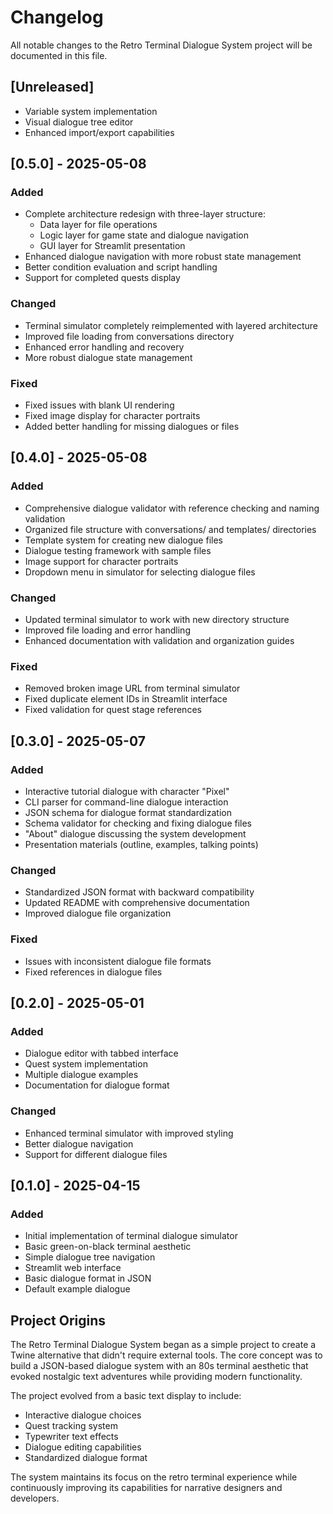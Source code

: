 # Changelog

All notable changes to the Retro Terminal Dialogue System project will be documented in this file.

## [Unreleased]
- Variable system implementation
- Visual dialogue tree editor
- Enhanced import/export capabilities

## [0.5.0] - 2025-05-08
### Added
- Complete architecture redesign with three-layer structure:
  - Data layer for file operations
  - Logic layer for game state and dialogue navigation
  - GUI layer for Streamlit presentation
- Enhanced dialogue navigation with more robust state management
- Better condition evaluation and script handling
- Support for completed quests display

### Changed
- Terminal simulator completely reimplemented with layered architecture
- Improved file loading from conversations directory
- Enhanced error handling and recovery
- More robust dialogue state management

### Fixed
- Fixed issues with blank UI rendering
- Fixed image display for character portraits
- Added better handling for missing dialogues or files

## [0.4.0] - 2025-05-08
### Added
- Comprehensive dialogue validator with reference checking and naming validation
- Organized file structure with conversations/ and templates/ directories
- Template system for creating new dialogue files
- Dialogue testing framework with sample files
- Image support for character portraits
- Dropdown menu in simulator for selecting dialogue files

### Changed
- Updated terminal simulator to work with new directory structure
- Improved file loading and error handling
- Enhanced documentation with validation and organization guides

### Fixed
- Removed broken image URL from terminal simulator
- Fixed duplicate element IDs in Streamlit interface
- Fixed validation for quest stage references

## [0.3.0] - 2025-05-07
### Added
- Interactive tutorial dialogue with character "Pixel"
- CLI parser for command-line dialogue interaction
- JSON schema for dialogue format standardization
- Schema validator for checking and fixing dialogue files
- "About" dialogue discussing the system development
- Presentation materials (outline, examples, talking points)

### Changed
- Standardized JSON format with backward compatibility
- Updated README with comprehensive documentation
- Improved dialogue file organization

### Fixed
- Issues with inconsistent dialogue file formats
- Fixed references in dialogue files

## [0.2.0] - 2025-05-01
### Added
- Dialogue editor with tabbed interface
- Quest system implementation
- Multiple dialogue examples
- Documentation for dialogue format

### Changed
- Enhanced terminal simulator with improved styling
- Better dialogue navigation
- Support for different dialogue files

## [0.1.0] - 2025-04-15
### Added
- Initial implementation of terminal dialogue simulator
- Basic green-on-black terminal aesthetic
- Simple dialogue tree navigation
- Streamlit web interface
- Basic dialogue format in JSON
- Default example dialogue

## Project Origins
The Retro Terminal Dialogue System began as a simple project to create a Twine alternative that didn't require external tools. The core concept was to build a JSON-based dialogue system with an 80s terminal aesthetic that evoked nostalgic text adventures while providing modern functionality.

The project evolved from a basic text display to include:
- Interactive dialogue choices
- Quest tracking system
- Typewriter text effects
- Dialogue editing capabilities
- Standardized dialogue format

The system maintains its focus on the retro terminal experience while continuously improving its capabilities for narrative designers and developers.